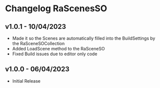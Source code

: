 # Changelog RaScenesSO

## v1.0.1 - 10/04/2023
* Made it so the Scenes are automatically filled into the BuildSettings by the RaSceneSOCollection
* Added LoadScene method to the RaSceneSO
* Fixed Build issues due to editor only code

## v1.0.0 - 06/04/2023
* Initial Release
